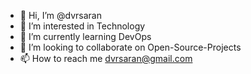 - 👋 Hi, I’m @dvrsaran
- 👀 I’m interested in Technology
- 🌱 I’m currently learning DevOps
- 💞️ I’m looking to collaborate on Open-Source-Projects 
- 📫 How to reach me dvrsaran@gmail.com

<!---
dvrsaran/dvrsaran is a ✨ special ✨ repository because its `README.md` (this file) appears on your GitHub profile.
You can click the Preview link to take a look at your changes. 
--->
